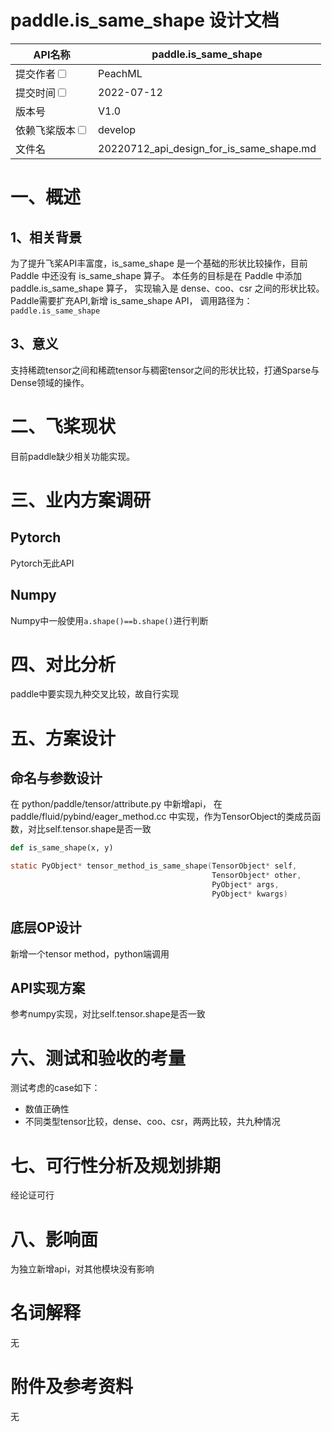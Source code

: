 # paddle.is_same_shape 设计文档

|API名称 | paddle.is_same_shape       | 
|---|-------------------------------------------|
|提交作者<input type="checkbox" class="rowselector hidden"> | PeachML                                   | 
|提交时间<input type="checkbox" class="rowselector hidden"> | 2022-07-12                                | 
|版本号 | V1.0                                      | 
|依赖飞桨版本<input type="checkbox" class="rowselector hidden"> | develop                                   | 
|文件名 | 20220712_api_design_for_is_same_shape.md<br> | 

# 一、概述

## 1、相关背景

为了提升飞桨API丰富度，is_same_shape 是一个基础的形状比较操作，目前 Paddle 中还没有 is_same_shape 算子。 
本任务的目标是在 Paddle 中添加 paddle.is_same_shape 算子， 实现输入是 dense、coo、csr 之间的形状比较。 
Paddle需要扩充API,新增 is_same_shape API， 调用路径为：`paddle.is_same_shape`

## 3、意义

支持稀疏tensor之间和稀疏tensor与稠密tensor之间的形状比较，打通Sparse与Dense领域的操作。

# 二、飞桨现状

目前paddle缺少相关功能实现。

# 三、业内方案调研

## Pytorch

Pytorch无此API

## Numpy
Numpy中一般使用`a.shape()==b.shape()`进行判断

# 四、对比分析

paddle中要实现九种交叉比较，故自行实现

# 五、方案设计

## 命名与参数设计

在 python/paddle/tensor/attribute.py 中新增api，
在 paddle/fluid/pybind/eager_method.cc 中实现，作为TensorObject的类成员函数，对比self.tensor.shape是否一致

```python
def is_same_shape(x, y)
```

```c
static PyObject* tensor_method_is_same_shape(TensorObject* self,
                                             TensorObject* other,
                                             PyObject* args,
                                             PyObject* kwargs)
```


## 底层OP设计

新增一个tensor method，python端调用

## API实现方案

参考numpy实现，对比self.tensor.shape是否一致

# 六、测试和验收的考量

测试考虑的case如下：

- 数值正确性
- 不同类型tensor比较，dense、coo、csr，两两比较，共九种情况

# 七、可行性分析及规划排期

经论证可行

# 八、影响面

为独立新增api，对其他模块没有影响

# 名词解释

无

# 附件及参考资料

无
